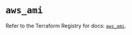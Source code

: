 # `aws_ami`

Refer to the Terraform Registry for docs: [`aws_ami`](https://registry.terraform.io/providers/hashicorp/aws/5.72.1/docs/resources/ami).
